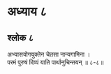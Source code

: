 # अध्याय ८

## श्लोक ८

अभ्यासयोगयुक्तेन चेतसा नान्यगामिना ।<br>परमं पुरुषं दिव्यं याति पार्थानुचिन्तयन् ॥ ८-८॥<br><br>

